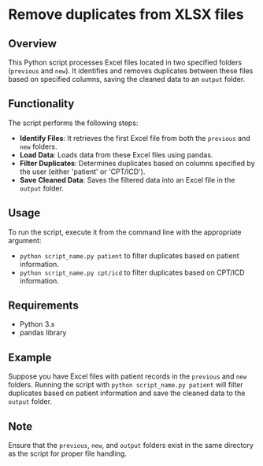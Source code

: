 # Remove duplicates from XLSX files

## Overview
This Python script processes Excel files located in two specified folders (`previous` and `new`). It identifies and removes duplicates between these files based on specified columns, saving the cleaned data to an `output` folder.

## Functionality
The script performs the following steps:
- **Identify Files**: It retrieves the first Excel file from both the `previous` and `new` folders.
- **Load Data**: Loads data from these Excel files using pandas.
- **Filter Duplicates**: Determines duplicates based on columns specified by the user (either 'patient' or 'CPT/ICD').
- **Save Cleaned Data**: Saves the filtered data into an Excel file in the `output` folder.

## Usage
To run the script, execute it from the command line with the appropriate argument:
- `python script_name.py patient` to filter duplicates based on patient information.
- `python script_name.py cpt/icd` to filter duplicates based on CPT/ICD information.

## Requirements
- Python 3.x
- pandas library

## Example
Suppose you have Excel files with patient records in the `previous` and `new` folders. Running the script with `python script_name.py patient` will filter duplicates based on patient information and save the cleaned data to the `output` folder.

## Note
Ensure that the `previous`, `new`, and `output` folders exist in the same directory as the script for proper file handling.
